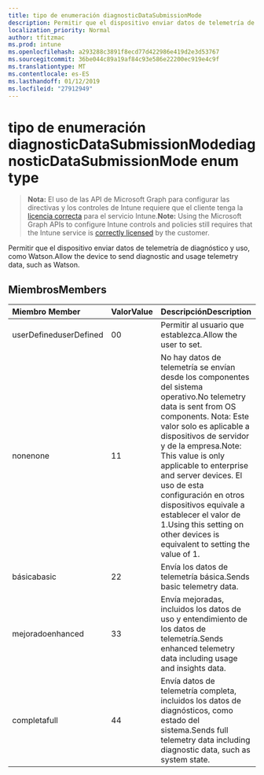 ```yaml
---
title: tipo de enumeración diagnosticDataSubmissionMode
description: Permitir que el dispositivo enviar datos de telemetría de diagnóstico y uso, como Watson.
localization_priority: Normal
author: tfitzmac
ms.prod: intune
ms.openlocfilehash: a293288c3891f8ecd77d422986e419d2e3d53767
ms.sourcegitcommit: 36be044c89a19af84c93e586e22200ec919e4c9f
ms.translationtype: MT
ms.contentlocale: es-ES
ms.lasthandoff: 01/12/2019
ms.locfileid: "27912949"
---
```

# <a name="diagnosticdatasubmissionmode-enum-type"></a><span data-ttu-id="ab52f-103">tipo de enumeración diagnosticDataSubmissionMode</span><span class="sxs-lookup"><span data-stu-id="ab52f-103">diagnosticDataSubmissionMode enum type</span></span>

> <span data-ttu-id="ab52f-104">**Nota:** El uso de las API de Microsoft Graph para configurar las directivas y los controles de Intune requiere que el cliente tenga la [licencia correcta](https://go.microsoft.com/fwlink/?linkid=839381) para el servicio Intune.</span><span class="sxs-lookup"><span data-stu-id="ab52f-104">**Note:** Using the Microsoft Graph APIs to configure Intune controls and policies still requires that the Intune service is [correctly licensed](https://go.microsoft.com/fwlink/?linkid=839381) by the customer.</span></span>

<span data-ttu-id="ab52f-105">Permitir que el dispositivo enviar datos de telemetría de diagnóstico y uso, como Watson.</span><span class="sxs-lookup"><span data-stu-id="ab52f-105">Allow the device to send diagnostic and usage telemetry data, such as Watson.</span></span>
## <a name="members"></a><span data-ttu-id="ab52f-106">Miembros</span><span class="sxs-lookup"><span data-stu-id="ab52f-106">Members</span></span>
|<span data-ttu-id="ab52f-107">Miembro	</span><span class="sxs-lookup"><span data-stu-id="ab52f-107">Member</span></span>|<span data-ttu-id="ab52f-108">Valor</span><span class="sxs-lookup"><span data-stu-id="ab52f-108">Value</span></span>|<span data-ttu-id="ab52f-109">Descripción</span><span class="sxs-lookup"><span data-stu-id="ab52f-109">Description</span></span>|
|:---|:---|:---|
|<span data-ttu-id="ab52f-110">userDefined</span><span class="sxs-lookup"><span data-stu-id="ab52f-110">userDefined</span></span>|<span data-ttu-id="ab52f-111">0</span><span class="sxs-lookup"><span data-stu-id="ab52f-111">0</span></span>|<span data-ttu-id="ab52f-112">Permitir al usuario que establezca.</span><span class="sxs-lookup"><span data-stu-id="ab52f-112">Allow the user to set.</span></span>|
|<span data-ttu-id="ab52f-113">none</span><span class="sxs-lookup"><span data-stu-id="ab52f-113">none</span></span>|<span data-ttu-id="ab52f-114">1</span><span class="sxs-lookup"><span data-stu-id="ab52f-114">1</span></span>|<span data-ttu-id="ab52f-115">No hay datos de telemetría se envían desde los componentes del sistema operativo.</span><span class="sxs-lookup"><span data-stu-id="ab52f-115">No telemetry data is sent from OS components.</span></span> <span data-ttu-id="ab52f-116">Nota: Este valor solo es aplicable a dispositivos de servidor y de la empresa.</span><span class="sxs-lookup"><span data-stu-id="ab52f-116">Note: This value is only applicable to enterprise and server devices.</span></span> <span data-ttu-id="ab52f-117">El uso de esta configuración en otros dispositivos equivale a establecer el valor de 1.</span><span class="sxs-lookup"><span data-stu-id="ab52f-117">Using this setting on other devices is equivalent to setting the value of 1.</span></span>|
|<span data-ttu-id="ab52f-118">básica</span><span class="sxs-lookup"><span data-stu-id="ab52f-118">basic</span></span>|<span data-ttu-id="ab52f-119">2</span><span class="sxs-lookup"><span data-stu-id="ab52f-119">2</span></span>|<span data-ttu-id="ab52f-120">Envía los datos de telemetría básica.</span><span class="sxs-lookup"><span data-stu-id="ab52f-120">Sends basic telemetry data.</span></span>|
|<span data-ttu-id="ab52f-121">mejorado</span><span class="sxs-lookup"><span data-stu-id="ab52f-121">enhanced</span></span>|<span data-ttu-id="ab52f-122">3</span><span class="sxs-lookup"><span data-stu-id="ab52f-122">3</span></span>|<span data-ttu-id="ab52f-123">Envía mejoradas, incluidos los datos de uso y entendimiento de los datos de telemetría.</span><span class="sxs-lookup"><span data-stu-id="ab52f-123">Sends enhanced telemetry data including usage and insights data.</span></span>|
|<span data-ttu-id="ab52f-124">completa</span><span class="sxs-lookup"><span data-stu-id="ab52f-124">full</span></span>|<span data-ttu-id="ab52f-125">4</span><span class="sxs-lookup"><span data-stu-id="ab52f-125">4</span></span>|<span data-ttu-id="ab52f-126">Envía datos de telemetría completa, incluidos los datos de diagnósticos, como estado del sistema.</span><span class="sxs-lookup"><span data-stu-id="ab52f-126">Sends full telemetry data including diagnostic data, such as system state.</span></span>|



